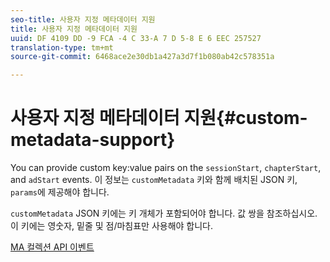 ```yaml
---
seo-title: 사용자 지정 메타데이터 지원
title: 사용자 지정 메타데이터 지원
uuid: DF 4109 DD -9 FCA -4 C 33-A 7 D 5-8 E 6 EEC 257527
translation-type: tm+mt
source-git-commit: 6468ace2e30db1a427a3d7f1b080ab42c578351a

---
```



# 사용자 지정 메타데이터 지원{#custom-metadata-support}

You can provide custom key:value pairs on the `sessionStart`, `chapterStart`, and `adStart` events. 이 정보는 `customMetadata` 키와 함께 배치된 JSON 키, `params`에 제공해야 합니다.

`customMetadata` JSON 키에는 키 개체가 포함되어야 합니다. 값 쌍을 참조하십시오. 이 키에는 영숫자, 밑줄 및 점/마침표만 사용해야 합니다.

[MA 컬렉션 API 이벤트](../mc-api-ref/mc-api-events-req.md)

